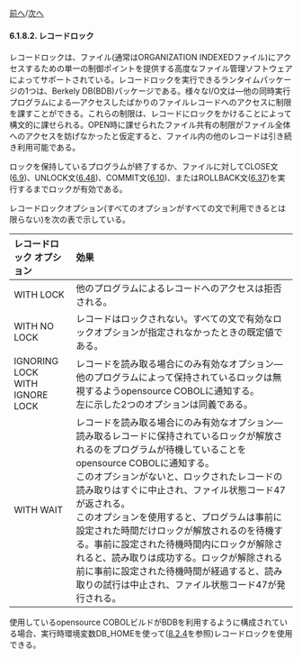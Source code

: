 <!--navi start-->
[前へ](6-1-8-1.md)/[次へ](6-2.md)
<!--navi end-->
#### 6.1.8.2. レコードロック

レコードロックは、ファイル(通常はORGANIZATION INDEXEDファイル)にアクセスするための単一の制御ポイントを提供する高度なファイル管理ソフトウェアによってサポートされている。レコードロックを実行できるランタイムパッケージの1つは、Berkely DB(BDB)パッケージである。様々なI/O文は―他の同時実行プログラムによる―アクセスしたばかりのファイルレコードへのアクセスに制限を課すことができる。これらの制限は、レコードにロックをかけることによって構文的に課せられる。OPEN時に課せられたファイル共有の制限がファイル全体へのアクセスを妨げなかったと仮定すると、ファイル内の他のレコードは引き続き利用可能である。

ロックを保持しているプログラムが終了するか、ファイルに対してCLOSE文([6.9](6-9.md))、UNLOCK文([6.48](6-48.md))、COMMIT文([6.10](6-10.md))、またはROLLBACK文([6.37](6-37.md))を実行するまでロックが有効である。

レコードロックオプション(すべてのオプションがすべての文で利用できるとは限らない)を次の表で示している。

| レコードロック オプション |効果 |
| :--- | :--- |
| WITH LOCK | 他のプログラムによるレコードへのアクセスは拒否される。 |
| WITH NO LOCK | レコードはロックされない。すべての文で有効なロックオプションが指定されなかったときの既定値である。 |
| IGNORING LOCK<br>WITH IGNORE LOCK| レコードを読み取る場合にのみ有効なオプション―他のプログラムによって保持されているロックは無視するようopensource COBOLに通知する。<br>左に示した2つのオプションは同義である。 |
| WITH WAIT | レコードを読み取る場合にのみ有効なオプション―読み取るレコードに保持されているロックが解放されるのをプログラムが待機していることをopensource COBOLに通知する。<br>このオプションがないと、ロックされたレコードの読み取りはすぐに中止され、ファイル状態コード47が返される。<br>このオプションを使用すると、プログラムは事前に設定された時間だけロックが解放されるのを待機する。事前に設定された待機時間内にロックが解除されると、読み取りは成功する。ロックが解除される前に事前に設定された待機時間が経過すると、読み取りの試行は中止され、ファイル状態コード47が発行される。 |


使用しているopensource COBOLビルドがBDBを利用するように構成されている場合、実行時環境変数DB_HOMEを使って([8.2.4](8-2-4.md)を参照)レコードロックを使用できる。
